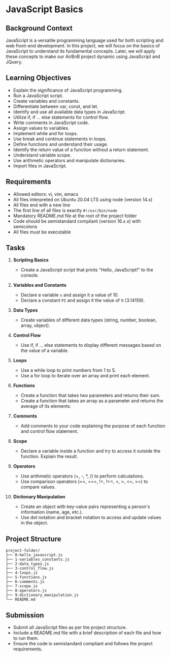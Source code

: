 # JavaScript Basics

## Background Context
JavaScript is a versatile programming language used for both scripting and web front-end development. In this project, we will focus on the basics of JavaScript to understand its fundamental concepts. Later, we will apply these concepts to make our AirBnB project dynamic using JavaScript and JQuery.

## Learning Objectives
- Explain the significance of JavaScript programming.
- Run a JavaScript script.
- Create variables and constants.
- Differentiate between var, const, and let.
- Identify and use all available data types in JavaScript.
- Utilize if, if ... else statements for control flow.
- Write comments in JavaScript code.
- Assign values to variables.
- Implement while and for loops.
- Use break and continue statements in loops.
- Define functions and understand their usage.
- Identify the return value of a function without a return statement.
- Understand variable scope.
- Use arithmetic operators and manipulate dictionaries.
- Import files in JavaScript.

## Requirements
- Allowed editors: vi, vim, emacs
- All files interpreted on Ubuntu 20.04 LTS using node (version 14.x)
- All files end with a new line
- The first line of all files is exactly `#!/usr/bin/node`
- Mandatory README.md file at the root of the project folder
- Code should be semistandard compliant (version 16.x.x) with semicolons
- All files must be executable

## Tasks
1. **Scripting Basics**
   - Create a JavaScript script that prints "Hello, JavaScript!" to the console.

2. **Variables and Constants**
   - Declare a variable `x` and assign it a value of 10.
   - Declare a constant `PI` and assign it the value of π (3.14159).

3. **Data Types**
   - Create variables of different data types (string, number, boolean, array, object).

4. **Control Flow**
   - Use if, if ... else statements to display different messages based on the value of a variable.

5. **Loops**
   - Use a while loop to print numbers from 1 to 5.
   - Use a for loop to iterate over an array and print each element.

6. **Functions**
   - Create a function that takes two parameters and returns their sum.
   - Create a function that takes an array as a parameter and returns the average of its elements.

7. **Comments**
   - Add comments to your code explaining the purpose of each function and control flow statement.

8. **Scope**
   - Declare a variable inside a function and try to access it outside the function. Explain the result.

9. **Operators**
   - Use arithmetic operators (+, -, *, /) to perform calculations.
   - Use comparison operators (==, ===, !=, !==, <, >, <=, >=) to compare values.

10. **Dictionary Manipulation**
    - Create an object with key-value pairs representing a person's information (name, age, etc.).
    - Use dot notation and bracket notation to access and update values in the object.

## Project Structure
```
project-folder/
├── 0-hello_javascript.js
├── 1-variables_constants.js
├── 2-data_types.js
├── 3-control_flow.js
├── 4-loops.js
├── 5-functions.js
├── 6-comments.js
├── 7-scope.js
├── 8-operators.js
├── 9-dictionary_manipulation.js
└── README.md
```

## Submission
- Submit all JavaScript files as per the project structure.
- Include a README.md file with a brief description of each file and how to run them.
- Ensure the code is semistandard compliant and follows the project requirements.

